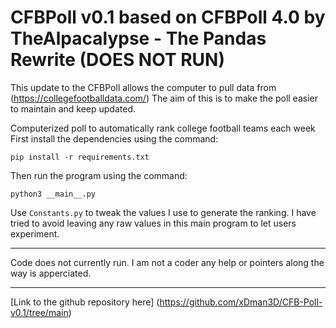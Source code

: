 # CFBPoll v0.1 based on CFBPoll 4.0 by TheAlpacalypse - The Pandas Rewrite (DOES NOT RUN)

This update to the CFBPoll allows the computer to pull data from (https://collegefootballdata.com/) The aim of this is to make the poll easier to maintain and keep updated.

Computerized poll to automatically rank college football teams each week
First install the dependencies using the command:

`pip install -r requirements.txt`

Then run the program using the command:

`python3 __main__.py`

Use `Constants.py` to tweak the values I use to generate the ranking. I have tried to avoid leaving any raw values in this main program to let users experiment.

---

Code does not currently run. I am not a coder any help or pointers along the way is apperciated. 

---

[Link to the github repository here] (https://github.com/xDman3D/CFB-Poll-v0.1/tree/main)
